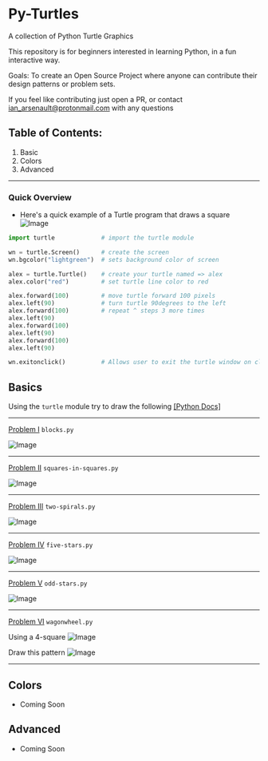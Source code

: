 # Py-Turtles
A collection of Python Turtle Graphics 

This repository is for beginners interested in learning Python, in a fun interactive way. 

Goals: To create an Open Source Project where anyone can contribute their design patterns or problem sets.

If you feel like contributing just open a PR, or contact ian_arsenault@protonmail.com with any questions

## Table of Contents:
1. Basic 
2. Colors
3. Advanced

-----

### Quick Overview
* Here's a quick example of a Turtle program that draws a square ![Image](http://i.imgur.com/aO1LUtY.png?2)

```python
import turtle             # import the turtle module

wn = turtle.Screen()      # create the screen
wn.bgcolor("lightgreen")  # sets background color of screen

alex = turtle.Turtle()    # create your turtle named => alex
alex.color("red")         # set turtle line color to red

alex.forward(100)         # move turtle forward 100 pixels
alex.left(90)             # turn turtle 90degrees to the left
alex.forward(100)         # repeat ^ steps 3 more times
alex.left(90)
alex.forward(100)
alex.left(90)
alex.forward(100)
alex.left(90)

wn.exitonclick()          # Allows user to exit the turtle window on click
```


## Basics
Using the `turtle` module try to draw the following [\[Python Docs\]](https://docs.python.org/3.1/library/turtle.html "Turtle Module")

-----

[Problem I](https://github.com/GorgonsMaze/Py-Turtles/blob/master/blocks.py "Draw 5 squares side-by-side") `blocks.py`

![Image](http://i.imgur.com/r60f5g7.png)

-----

[Problem II](https://github.com/GorgonsMaze/Py-Turtles/blob/master/squares-in-squares.py "Draw 10 squares within each other") `squares-in-squares.py`

![Image](http://i.imgur.com/30JfPLU.png)

-----

[Problem III](https://github.com/GorgonsMaze/Py-Turtles/blob/master/two-spirals.py "Create two style spirals") `two-spirals.py`

![Image](http://i.imgur.com/lAuKX9w.png)

-----


[Problem IV](https://github.com/GorgonsMaze/Py-Turtles/blob/master/five-stars.py "Draw 5 point star using stars") `five-stars.py`

![Image](http://i.imgur.com/XmnjfJo.png)

-----

[Problem V](https://github.com/GorgonsMaze/Py-Turtles/blob/master/odd-stars.py "Draw a cricle using odd-pointed star") `odd-stars.py`

![Image](http://i.imgur.com/zeWwvak.png)

-----

[Problem VI](https://github.com/GorgonsMaze/Py-Turtles/blob/master/wagonwheel.py "Draw this pattern using only a 4-squares") `wagonwheel.py`

Using a 4-square 
![Image](http://i.imgur.com/InH6Xk0.png?1)

Draw this pattern
![Image](http://i.imgur.com/IuNWf3w.png)

-----


## Colors
* Coming Soon

## Advanced
* Coming Soon